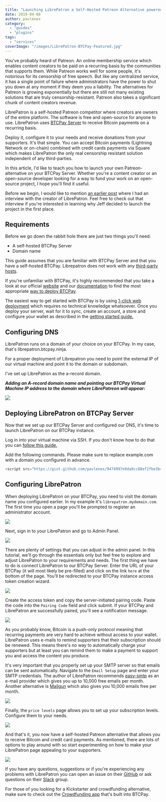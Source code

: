 ```yaml
---
title: "Launching LibrePatron a Self-Hosted Patreon Alternative powered by Bitcoin"
date: 2019-04-08
author: pavlenex
category:
  - "guides"
  - "plugins"
tags:
  - "services"
coverImage: "/images/LibrePatron-BTCPay-Featured.jpg"
---
```


You've probably heard of Patreon. An online membership service which enables content creators to be paid on a recurring basis by the communities that supports them. While Patreon works well for some people, it's notorious for its censorship of free speech. But like any centralized service, it has a single point of failure where administrators have the power to shut you down at any moment if they deem you a liability. The alternatives for Patreon is growing exponentially but there are still not many existing solutions that are truly censorship-resistant. Patreon also takes a significant chunk of content creators revenue.

LibrePatron is a self-hosted Patreon competitor where creators are owners of the entire platform. The software is free and open-source for anyone to use. LibrePatron uses [BTCPay Server](https://btcpayserver.org) to receive Bitcoin payments on a recurring basis.

Deploy it, configure it to your needs and receive donations from your supporters. It's that simple. You can accept Bitcoin payments (Lightning Network or on-chain) combined with credit cards payments via Square which makes LibrePatron the only real censorship resistant solution independent of any third-parties.

In this article, I'd like to teach you how to launch your own Patreon-alternative on your BTCPay Server. Whether you're a content creator or an open-source developer looking for a way to fund your work on an open-source project, I hope you'll find it useful.

Before we begin, I would like to mention [an earlier post](https://blog.btcpayserver.org/interview-with-jeff-vandrew-jr/) where I had an interview with the creator of LibrePatron. Feel free to check out that interview if you're interested in learning why Jeff decided to launch the project in the first place.

## Requirements

Before we go down the rabbit hole there are just two things you'll need:

- A self-hosted BTCPay Server
- Domain name

This guide assumes that you are familiar with BTCPay Server and that you have a self-hosted BTCPay. Librepatron does not work with any [third-party hosts](https://docs.btcpayserver.org/deployment/thirdpartyhosting).

If you're unfamiliar with BTCPay, it's highly recommended that you take a look at our official [website](https://btcpayserver.org) and our [documentation](https://docs.btcpayserver.org/) to find the most appropriate [way to deploy BTCPay](https://docs.btcpayserver.org/deployment/deployment).

The easiest way to get started with BTCPay is by using [1-click web deployment](https://docs.btcpayserver.org/deployment/deployment) which requires no technical knowledge whatsoever. Once you deploy your server, wait for it to sync, create an account, a store and configure your wallet as described in the [getting started guide.](https://docs.btcpayserver.org/btcpay-basics/gettingstarted)

## Configuring DNS

LibrePatron runs on a domain of your choice on your BTCPay. In my case, that's librepatron.btcpay.ninja.

For a proper deployment of Librepatron you need to point the external IP of our virtual machine and point it to the domain or subdomain.

I've set up LibrePatron as the a-record domain.

***Adding an A-record domain name and pointing our BTCPay Virtual Machine IP address to the domain where LibrePatreon will appear:***

![](/images/Screen-Shot-2019-04-02-at-17.17.57.png)

## Deploying LibrePatron on BTCPay Server

Now that we set up our BTCPay Server and configured our DNS, it's time to launch LibrePatron on our BTCPay instance.

Log in into your virtual machine via SSH. If you don't know how to do that you can [follow this guide.](https://github.com/JeffVandrewJr/patron/blob/master/SSH.md)

Add the following commands. Please make sure to replace example.com with a domain you configured in advance.

```js
<script src="https://gist.github.com/pavlenex/9474997e9da9cc88ef2fbe3b494d8697.js"></script>
```

## Configuring LibrePatron

When deploying LibrePatron on your BTCPay, you need to visit the domain name you configured earlier. In my example it's `librepatron.mydomain.com`. The first time you open a page you'll be prompted to register an administrator account.

![](/images/LibrePatreon-Admin-Setup.png)

Next, sign in to your LibrePatron and go to Admin Panel.

![](/images/LibrePatreon-Admin-Setup2.png)

There are plenty of settings that you can adjust in the admin panel. In this tutorial, we'll go through the essentials only but feel free to explore and adjust LibrePatron to your requirements and needs. The first thing we have to do is connect LibrePatron to our BTCPay Server. Enter the URL of your BTCPay (it will most likely be pre-filled) and click on the link `here` at the bottom of the page. You'll be redirected to your BTCPay instance access token creation wizard.

![](/images/Configuring-BTCPay-Server-LibrePatreon.png)

Create the access token and copy the server-initiated pairing code. Paste the code into the `Pairing Code` field and click submit. If your BTCPay and LibrePatron are successfully paired, you'll see a notification message.

![](/images/Pairing-BTCPay.png)

As you probably know, Bitcoin is a push-only protocol meaning that recurring payments are very hard to achieve without access to your wallet. LibrePatron uses e-mails to remind supporters that their subscription should be renewed. This means there's no way to automatically charge your supporters but at least you can remind them to make a payment to support you and access the content you produce.

It's very important that you properly set up your SMTP server so that emails can be sent automatically. Navigate to the `Email Setup` page and enter your SMTP credentials. The author of LibrePatron recommends [easy-smtp](https://reachmail.com/solutions/email-relay/) as an e-mail provider which gives you up to 10,000 free emails per month. Another alternative is [Mailgun](https://www.mailgun.com) which also gives you 10,000 emails free per month.

![](/images/Configuring-E-mail-LibrePatron.png)

Finally, the `price levels` page allows you to set up your subscription levels. Configure them to your needs.

![](/images/LibrePatron-Pricing-Setup.png)

And that's it, you now have a self-hosted Patreon alternative that allows you to receive Bitcoin and credit card payments. As mentioned, there are lots of options to play around with so start experimenting on how to make your LibrePatron page appealing to your supporters.

![](/images/Screen-Shot-2019-04-02-at-17.59.17.png)

If you have any questions, suggestions or if you're experiencing any problems with LibrePatron you can open an issue on their [GitHub](https://github.com/JeffVandrewJr/patron/issues) or ask questions on their [Slack](https://librepatron.slack.com/join/shared_invite/enQtNTE0OTA3MjM2NDAyLTU4NDcyZGJiODBlYTA3OGMzZGQ2MjMxMTQxZWYzYmIzMDE4ZjM4OGQ0YjY3MjMzYjhiMTY0Yzc1ZDhhNzNjNjk) group.

For those of you looking for a Kickstarter and crowdfunding alternative, make sure to check out the [Crowdfunding app](https://www.youtube.com/watch?v=tFbfyneDj88&) that's built into BTCPay.
